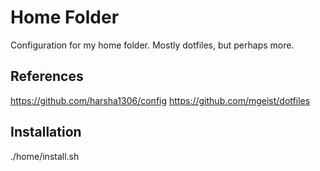 # Home Folder
Configuration for my home folder. Mostly dotfiles, but perhaps more.

## References
https://github.com/harsha1306/config
https://github.com/mgeist/dotfiles

## Installation
./home/install.sh
